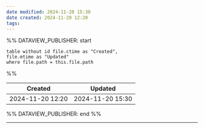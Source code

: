 ```yaml
---
date modified: 2024-11-20 15:30
date created: 2024-11-20 12:20
tags: 
---
```

%% DATAVIEW_PUBLISHER: start
```dataview
table without id file.ctime as "Created",
file.mtime as "Updated"
where file.path = this.file.path
```
%%

| Created          | Updated          |
| ---------------- | ---------------- |
| 2024-11-20 12:20 | 2024-11-20 15:30 |

%% DATAVIEW_PUBLISHER: end %%

----

